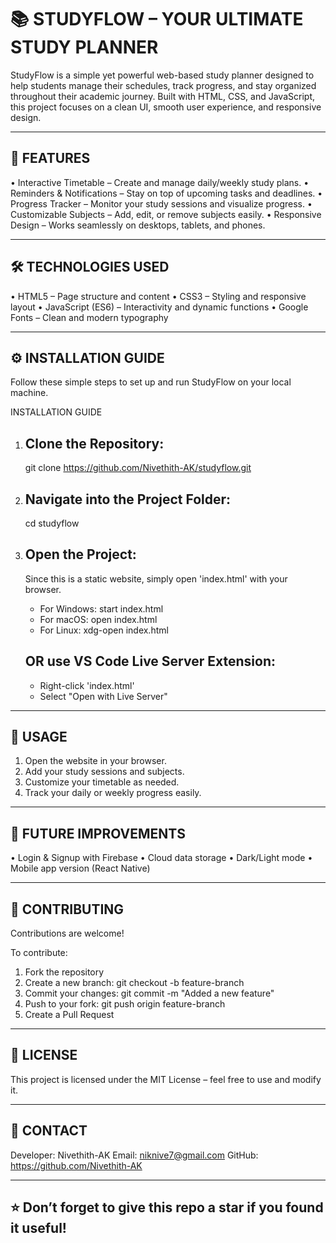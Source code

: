 📚 STUDYFLOW – YOUR ULTIMATE STUDY PLANNER
==========================================

StudyFlow is a simple yet powerful web-based study planner designed to help students manage their schedules, track progress, and stay organized throughout their academic journey.
Built with HTML, CSS, and JavaScript, this project focuses on a clean UI, smooth user experience, and responsive design.

------------------------------------------------------------
🚀 FEATURES
------------------------------------------------------------

• Interactive Timetable – Create and manage daily/weekly study plans.
• Reminders & Notifications – Stay on top of upcoming tasks and deadlines.
• Progress Tracker – Monitor your study sessions and visualize progress.
• Customizable Subjects – Add, edit, or remove subjects easily.
• Responsive Design – Works seamlessly on desktops, tablets, and phones.

------------------------------------------------------------
🛠️ TECHNOLOGIES USED
------------------------------------------------------------

• HTML5 – Page structure and content
• CSS3 – Styling and responsive layout
• JavaScript (ES6) – Interactivity and dynamic functions
• Google Fonts – Clean and modern typography

------------------------------------------------------------
⚙️ INSTALLATION GUIDE
------------------------------------------------------------

Follow these simple steps to set up and run StudyFlow on your local machine.

INSTALLATION GUIDE

1. Clone the Repository:
   --------------------------------------
   git clone https://github.com/Nivethith-AK/studyflow.git

2. Navigate into the Project Folder:
   --------------------------------------
   cd studyflow

3. Open the Project:
   --------------------------------------
   Since this is a static website, simply open 'index.html' with your browser.

   - For Windows:
       start index.html
   - For macOS:
       open index.html
   - For Linux:
       xdg-open index.html

   OR use VS Code Live Server Extension:
   --------------------------------------
   - Right-click 'index.html'
   - Select "Open with Live Server"


------------------------------------------------------------
🧠 USAGE
------------------------------------------------------------

1. Open the website in your browser.
2. Add your study sessions and subjects.
3. Customize your timetable as needed.
4. Track your daily or weekly progress easily.

------------------------------------------------------------
🧩 FUTURE IMPROVEMENTS
------------------------------------------------------------

• Login & Signup with Firebase
• Cloud data storage
• Dark/Light mode
• Mobile app version (React Native)

------------------------------------------------------------
🤝 CONTRIBUTING
------------------------------------------------------------

Contributions are welcome!

To contribute:
1. Fork the repository
2. Create a new branch:
   git checkout -b feature-branch
3. Commit your changes:
   git commit -m "Added a new feature"
4. Push to your fork:
   git push origin feature-branch
5. Create a Pull Request

------------------------------------------------------------
🧾 LICENSE
------------------------------------------------------------

This project is licensed under the MIT License – feel free to use and modify it.

------------------------------------------------------------
💬 CONTACT
------------------------------------------------------------

Developer: Nivethith-AK
Email: niknive7@gmail.com
GitHub: https://github.com/Nivethith-AK

------------------------------------------------------------
⭐ Don’t forget to give this repo a star if you found it useful!
------------------------------------------------------------
